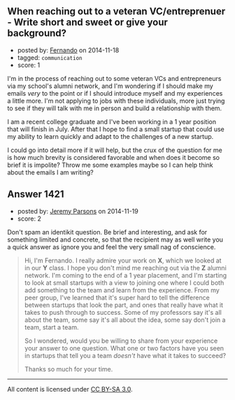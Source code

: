 ## When reaching out to a veteran VC/entreprenuer - Write short and sweet or give your background?

- posted by: [Fernando](https://stackexchange.com/users/5092626/fernando) on 2014-11-18
- tagged: `communication`
- score: 1

I'm in the process of reaching out to some veteran VCs and entrepreneurs via my school's alumni network, and I'm wondering if I should make my emails *very* to the point or if I should introduce myself and my experiences a little more. I'm not applying to jobs with these individuals, more just trying to see if they will talk with me in person and build a relationship with them.

I am a recent college graduate and I've been working in a 1 year position that will finish in July. After that I hope to find a small startup that could use my ability to learn quickly and adapt to the challenges of a new startup.

I could go into detail more if it will help, but the crux of the question for me is how much brevity is considered favorable and when does it become so brief it is impolite? Throw me some examples maybe so I can help think about the emails I am writing?


## Answer 1421

- posted by: [Jeremy Parsons](https://stackexchange.com/users/497810/jeremy-parsons) on 2014-11-19
- score: 2

Don't spam an identikit question. Be brief and interesting, and ask for something limited and concrete, so that the recipient may as well write you a quick answer as ignore you and feel the very small nag of conscience.

> Hi, I'm Fernando. I really admire your work on **X**, which we looked at in
> our **Y** class.  I hope you don't mind me 
> reaching out via the **Z** alumni network. I'm
> coming to the end of a 1 year placement, and I'm starting to look at small startups
> with a view to joining one where I could both add something to the team and learn from 
> the experience. From my peer group, I've learned that it's super hard to tell the 
> difference between startups that look the part, and ones that really have what it
> takes to push through to success. Some of my professors say it's all about the team, some 
> say it's all about the idea, some say don't join a team, start a team.
> 
> So I wondered, would you be willing to share from your experience your answer to one 
> question. What one or two factors have you seen in startups that tell you a team 
> *doesn't* have what it takes to succeed?
> 
> Thanks so much for your time.






---

All content is licensed under [CC BY-SA 3.0](https://creativecommons.org/licenses/by-sa/3.0/).
